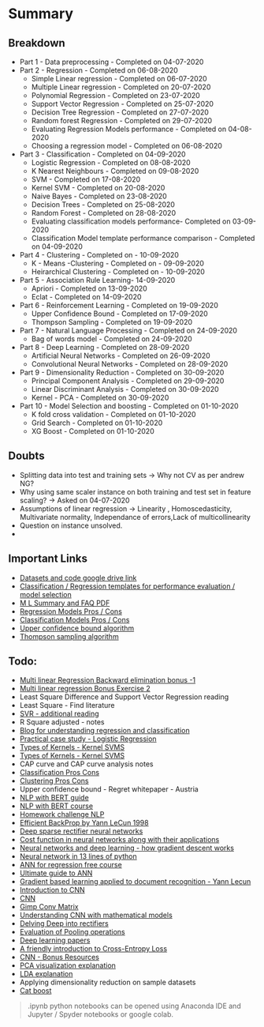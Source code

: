 # Summary

## Breakdown
* Part 1 - Data preprocessing - Completed on 04-07-2020
* Part 2 - Regression - Completed on 06-08-2020
    * Simple Linear regression - Completed on 06-07-2020
    * Multiple Linear regression - Completed on 20-07-2020
    * Polynomial Regression - Completed on 23-07-2020
    * Support Vector Regression - Completed on 25-07-2020
    * Decision Tree Regression - Completed on 27-07-2020 
    * Random forest Regression - Completed on 29-07-2020
    * Evaluating Regression Models performance - Completed on 04-08-2020
    * Choosing a regression model - Completed on 06-08-2020
* Part 3 - Classification - Completed on 04-09-2020
    * Logistic Regression - Completed on 08-08-2020
    * K Nearest Neighbours - Completed on 09-08-2020 
    * SVM - Completed on 17-08-2020
    * Kernel SVM - Completed on 20-08-2020
    * Naive Bayes - Completed on 23-08-2020
    * Decision Trees - Completed on 25-08-2020
    * Random Forest - Completed on 28-08-2020
    * Evaluating classification models performance- Completed on 03-09-2020
    * Classification Model template performance comparison - Completed on 04-09-2020
* Part 4 - Clustering - Completed on - 10-09-2020
    * K - Means -Clustering - Completed on - 09-09-2020
    * Heirarchical Clustering - Completed on - 10-09-2020
* Part 5 - Association Rule Learning- 14-09-2020
    * Apriori - Completed on 13-09-2020
    * Eclat - Completed on 14-09-2020
* Part 6 - Reinforcement Learning - Completed on 19-09-2020
    * Upper Confidence Bound - Completed on 17-09-2020
    * Thompson Sampling - Completed on 19-09-2020
* Part 7 - Natural Language Processing - Completed on 24-09-2020
    * Bag of words model - Completed on 24-09-2020
* Part 8 - Deep Learning - Completed on 28-09-2020
    * Artificial Neural Networks - Completed on 26-09-2020
    * Convolutional Neural Networks - Completed on 28-09-2020
* Part 9 - Dimensionality Reduction - Completed on 30-09-2020
    * Principal Component Analysis - Completed on 29-09-2020
    * Linear Discriminant Analysis - Completed on 30-09-2020
    * Kernel - PCA - Completed on 30-09-2020
* Part 10 - Model Selection and boosting - Completed on 01-10-2020
    * K fold cross validation - Completed on 01-10-2020
    * Grid Search - Completed on 01-10-2020
    * XG Boost - Completed on 01-10-2020
  
## Doubts
* Splitting data into test and training sets -> Why not CV as per andrew NG?
* Why using same scaler instance on both training and test set in feature scaling? -> Asked on 04-07-2020
* Assumptions of linear regression -> Linearity , Homoscedasticity, Multivariate normality, Independance of errors,Lack of multicollinearity
* Question on instance unsolved.
* 

## Important Links
* [Datasets and code google drive link](https://drive.google.com/drive/folders/1OFNnrHRZPZ3unWdErjLHod8Ibv2FfG1d)
* [Classification / Regression templates for performance evaluation / model selection](https://drive.google.com/drive/folders/1O8vabaxga3ITjCWfwD79Xnyf8RavYuyk)
* [M L Summary and FAQ PDF](./material/Machine_Learning_A_Z_Q_A.pdf)
* [Regression Models Pros / Cons](./material/Classification_Pros_Cons.pdf)
* [Classification Models Pros / Cons](./material/Classification_Pros_Cons.pdf)
* [Upper confidence bound algorithm](./material/UCB_Algorithm_Slide.png)
* [Thompson sampling algorithm](./material/Thompson_Sampling_Slide.png)

## Todo:
* [Multi linear Regression Backward elimination bonus -1](https://www.dropbox.com/sh/pknk0g9yu4z06u7/AADSTzieYEMfs1HHxKHt9j1ba?dl=0)
* [Multi linear regression Bonus Exercise 2](https://www.superdatascience.com/pages/ml-regression-bonus-2)
* Least Square Difference and Support Vector Regression reading
* Least Square - Find literature
* [SVR  - additional reading](https://core.ac.uk/download/pdf/81523322.pdf)
* R Square adjusted - notes
* [Blog for understanding regression and classification](https://www.superdatascience.com/blogs/the-ultimate-guide-to-regression-classification)
* [Practical case study - Logistic Regression](https://www.udemy.com/course/logistic-regression-cancer-detection-case-study/?referralCode=7E62BC258B645C95D9F5)
* [Types of Kernels - Kernel SVMS](http://crsouza.com/2010/03/17/kernel-functions-for-machine-learning-applications/)
* [Types of Kernels - Kernel SVMS](https://datafreakankur.com/machine-learning-kernel-functions-3d-visualization/)
* CAP curve and CAP curve analysis notes
* [Classification Pros Cons](./material/Classification_Pros_Cons.pdf)
* [Clustering Pros Cons](./material/Clustering-Pros-Cons.pdf)
* Upper confidence bound - Regret whitepaper - Austria
* [NLP with BERT guide](https://sdsclub.com/bert-google-nlp-algorithm/)
* [NLP with BERT course](https://www.udemy.com/course/natural-language-processing-with-bert/learn/lecture/18889310#overview)
* [Homework challenge NLP](https://www.udemy.com/course/machinelearning/learn/lecture/6085634#overview)
* [Efficient BackProp by Yann LeCun 1998](http://yann.lecun.com/exdb/publis/pdf/lecun-98b.pdf)
* [Deep sparse rectifier neural networks](http://proceedings.mlr.press/v15/glorot11a/glorot11a.pdf)
* [Cost function in neural networks along with their applications](https://stats.stackexchange.com/questions/154879/a-list-of-cost-functions-used-in-neural-networks-alongside-applications)
* [Neural networks and deep learning - how gradient descent works](http://neuralnetworksanddeeplearning.com/chap2.html) 
* [Neural network in 13 lines of python](https://iamtrask.github.io/2015/07/27/python-network-part2/)
* [ANN for regression free course](https://www.udemy.com/cart/subscribe/course/2968824/)
* [Ultimate guide to ANN](https://www.superdatascience.com/blogs/the-ultimate-guide-to-artificial-neural-networks-ann)
* [Gradient based learning applied to document recognition - Yann Lecun](http://citeseerx.ist.psu.edu/viewdoc/summary?doi=10.1.1.138.1115)
* [Introduction to CNN](https://cs.nju.edu.cn/wujx/teaching/15_CNN.pdf)
* [CNN](https://cs.nju.edu.cn/wujx/)
* [Gimp Conv Matrix](docs.gimp.org/en/plug-in-convmatrix.html)
* [Understanding CNN with mathematical models](https://arxiv.org/abs/1609.04112)
* [Delving Deep into rectifiers](https://arxiv.org/abs/1502.01852)
* [Evaluation of Pooling operations](http://ais.uni-bonn.de/papers/icann2010_maxpool.pdf)
* [Deep learning papers](https://adeshpande3.github.io/The-9-Deep-Learning-Papers-You-Need-To-Know-About.html)
* [A friendly introduction to Cross-Entropy Loss](https://rdipietro.github.io/friendly-intro-to-cross-entropy-loss/)
* [CNN - Bonus Resources](https://www.superdatascience.com/blogs/the-ultimate-guide-to-convolutional-neural-networks-cnn)
* [PCA visualization explanation](https://setosa.io/ev/principal-component-analysis/)
* [LDA explanation](https://www.udemy.com/course/machinelearning/learn/lecture/20141692#overview)
* Applying dimensionality reduction on sample datasets
* [Cat boost](https://www.superdatascience.com/pages/ml-model-selection-bonus)

> .ipynb python notebooks can be opened using Anaconda IDE and Jupyter / Spyder notebooks or google colab.